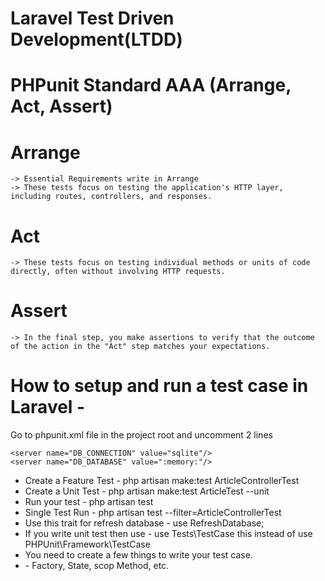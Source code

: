 # Laravel Test Driven Development(LTDD)

# PHPunit Standard AAA (Arrange, Act, Assert)

# Arrange

    -> Essential Requirements write in Arrange
    -> These tests focus on testing the application's HTTP layer, including routes, controllers, and responses.

# Act

    -> These tests focus on testing individual methods or units of code directly, often without involving HTTP requests.

# Assert

    -> In the final step, you make assertions to verify that the outcome of the action in the "Act" step matches your expectations.

# How to setup and run a test case in Laravel -

<p>Go to phpunit.xml file in the project root and uncomment 2 lines </p>

`<server name="DB_CONNECTION" value="sqlite"/>`<br>
`<server name="DB_DATABASE" value=":memory:"/>`

<ul>
<li>Create a Feature Test - php artisan make:test ArticleControllerTest</li>
<li>Create a Unit Test - php artisan make:test ArticleTest --unit</li>
<li>Run your test - php artisan test</li>
<li>Single Test Run - php artisan test --filter=ArticleControllerTest</li>
<li>Use this trait for refresh database - use RefreshDatabase;</li>
<li>If you write unit test then use - use Tests\TestCase this instead of use PHPUnit\Framework\TestCase</li>
<li>You need to create a few things to write your test case.</li>
<li>-   Factory, State, scop Method, etc.</li>
</ul>
